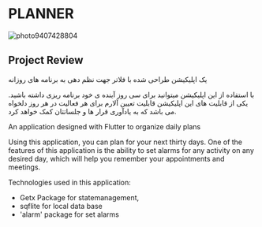 # PLANNER
![photo9407428804](https://github.com/AmirrezaKhezerlou/Flutter_Planner_app/assets/45494511/7070699a-7e9d-4351-b687-d3bcf01ea0ec)



## Project Review

یک اپلیکیشن طراحی شده با فلاتر جهت نظم دهی به برنامه های روزانه 

با استفاده از این اپلیکیشن میتوانید برای سی روز آینده ی خود برنامه ریزی داشته باشید.
یکی از قابلیت های این اپلیکیشن قابلیت تعیین آلارم برای هر فعالیت در هر روز دلخواه می باشد که به یادآوری قرار ها و جلساتتان کمک خواهد کرد.

An application designed with Flutter to organize daily plans

Using this application, you can plan for your next thirty days.
One of the features of this application is the ability to set alarms for any activity on any desired day, which will help you remember your appointments and meetings.

Technologies used in this application: 
 - Getx Package for statemanagement,
 - sqflite for local data base
 - 'alarm' package for set alarms 
